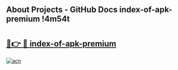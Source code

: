 ## About Projects - GitHub Docs index-of-apk-premium !4m54t

# <h2><a href="https://andorid.site?title=index-of-apk-premium&ref=19M">🔗👉 🔴 index-of-apk-premium</a></h2>

[![acn](https://github.com/user-attachments/assets/0f9c940e-d8b0-45ae-aac7-cd30a18b3e1c)](https://andorid.site?title=index-of-apk-premium&ref=19M)
